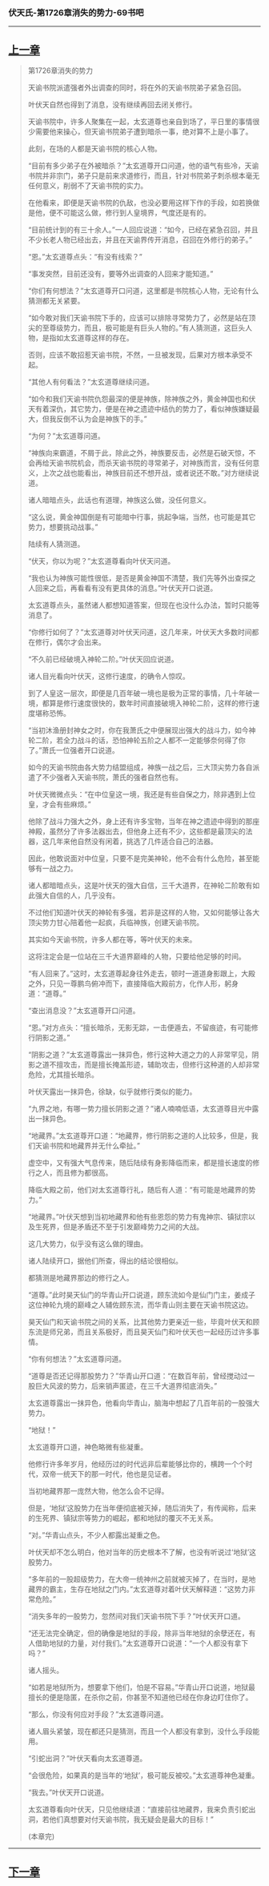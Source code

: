 ### 伏天氏-第1726章消失的势力-69书吧

--------
[上一章](./3b81a695ce320f5d5b0c45b373cfe48f.md)
--------


>
>
>
>第1726章消失的势力
>
>天谕书院派遣强者外出调查的同时，将在外的天谕书院弟子紧急召回。
>
>叶伏天自然也得到了消息，没有继续再回去闭关修行。
>
>天谕书院中，许多人聚集在一起，太玄道尊也亲自到场了，平日里的事情很少需要他来操心，但天谕书院弟子遭到暗杀一事，绝对算不上是小事了。
>
>此刻，在场的人都是天谕书院的核心人物。
>
>“目前有多少弟子在外被暗杀？”太玄道尊开口问道，他的语气有些冷，天谕书院并非宗门，弟子只是前来求道修行，而且，针对书院弟子刺杀根本毫无任何意义，削弱不了天谕书院的实力。
>
>在他看来，即便是天谕书院的仇敌，也没必要用这样下作的手段，如若换做是他，便不可能这么做，修行到人皇境界，气度还是有的。
>
>“目前统计到的有三十余人。”一人回应说道：“如今，已经在紧急召回，并且不少长老人物已经出去，并且在天谕界传开消息，召回在外修行的弟子。”
>
>“恩。”太玄道尊点头：“有没有线索？”
>
>“事发突然，目前还没有，要等外出调查的人回来才能知道。”
>
>“你们有何想法？”太玄道尊开口问道，这里都是书院核心人物，无论有什么猜测都无关紧要。
>
>“如今敢对我们天谕书院下手的，应该可以排除寻常势力了，必然是站在顶尖的至尊级势力，而且，极可能是有巨头人物的。”有人猜测道，这巨头人物，是指如太玄道尊这样的存在。
>
>否则，应该不敢招惹天谕书院，不然，一旦被发现，后果对方根本承受不起。
>
>“其他人有何看法？”太玄道尊继续问道。
>
>“如今和我们天谕书院仇怨最深的便是神族，除神族之外，黄金神国也和伏天有着深仇，其它势力，便是在神之遗迹中结仇的势力了，看似神族嫌疑最大，但我反倒不认为会是神族下的手。”
>
>“为何？”太玄道尊问道。
>
>“神族向来霸道，不屑于此，除此之外，神族要反击，必然是石破天惊，不会再给天谕书院机会，而杀天谕书院的寻常弟子，对神族而言，没有任何意义，上次之战也能看出，神族目前还不想开战，或者说还不敢。”对方继续说道。
>
>诸人暗暗点头，此话也有道理，神族这么做，没任何意义。
>
>“这么说，黄金神国倒是有可能暗中行事，挑起争端，当然，也可能是其它势力，想要挑动战事。”
>
>陆续有人猜测道。
>
>“伏天，你以为呢？”太玄道尊看向叶伏天问道。
>
>“我也认为神族可能性很低，是否是黄金神国不清楚，我们先等外出查探之人回来之后，再看看有没有更具体的消息。”叶伏天开口说道。
>
>太玄道尊点头，虽然诸人都想知道答案，但现在也没什么办法，暂时只能等消息了。
>
>“你修行如何了？”太玄道尊对叶伏天问道，这几年来，叶伏天大多数时间都在修行，偶尔才会出来。
>
>“不久前已经破境入神轮二阶。”叶伏天回应说道。
>
>诸人目光看向叶伏天，这修行速度，的确令人惊叹。
>
>到了人皇这一层次，即便是几百年破一境也是极为正常的事情，几十年破一境，都算是修行速度很快的，数年时间直接破境入神轮二阶，这样的修行速度堪称恐怖。
>
>“当初沐渔册封神女之时，你在我萧氏之中便展现出强大的战斗力，如今神轮二阶，若全力战斗的话，恐怕神轮五阶之人都不一定能够奈何得了你了。”萧氏一位强者开口说道。
>
>如今的天谕书院由各大势力结盟组成，神族一战之后，三大顶尖势力各自派遣了不少强者入天谕书院，萧氏的强者自然也有。
>
>叶伏天微微点头：“在中位皇这一境，我还是有些自保之力，除非遇到上位皇，才会有些麻烦。”
>
>他除了战斗力强大之外，身上还有许多宝物，当年在神之遗迹中得到的那座神殿，虽然分了许多法器出去，但他身上还有不少，这些都是最顶尖的法器，这几年来他自然没有闲着，挑选了几件适合自己的法器。
>
>因此，他敢说面对中位皇，只要不是完美神轮，他不会有什么危险，甚至能够有一战之力。
>
>诸人都暗暗点头，这是叶伏天的强大自信，三千大道界，在神轮二阶敢有如此强大自信的人，几乎没有。
>
>不过他们知道叶伏天的神轮有多强，若非是这样的人物，又如何能够让各大顶尖势力甘心陪着他一起疯，兵临神族，创建天谕书院。
>
>其实如今天谕书院，许多人都在等，等叶伏天的未来。
>
>这将注定会是一位站在三千大道界巅峰的人物，只要给他足够的时间。
>
>“有人回来了。”这时，太玄道尊起身往外走去，顿时一道道身影跟上，大殿之外，只见一尊鹏鸟俯冲而下，直接降临大殿前方，化作人形，躬身道：“道尊。”
>
>“查出消息没？”太玄道尊开口问道。
>
>“恩。”对方点头：“擅长暗杀，无影无踪，一击便遁去，不留痕迹，有可能修行阴影之道。”
>
>“阴影之道？”太玄道尊露出一抹异色，修行这种大道之力的人非常罕见，阴影之道不擅攻击，而是擅长掩盖形迹，辅助攻击，但修行这种道的人却非常危险，尤其擅长暗杀。
>
>叶伏天露出一抹异色，徐缺，似乎就修行类似的能力。
>
>“九界之地，有哪一势力擅长阴影之道？”诸人喃喃低语，太玄道尊目光中露出一抹异色。
>
>“地藏界。”太玄道尊开口道：“地藏界，修行阴影之道的人比较多，但是，我们天谕书院和地藏界并无什么牵扯。”
>
>虚空中，又有强大气息传来，随后陆续有身影降临而来，都是擅长速度的修行之人，而且修为都很高。
>
>降临大殿之前，他们对太玄道尊行礼，随后有人道：“有可能是地藏界的势力。”
>
>“地藏界。”叶伏天想到当初地藏界和他有些恩怨的势力有鬼神宗、镇狱宗以及生死界，但是矛盾还不至于引发巅峰势力之间的大战。
>
>这几大势力，似乎没有这么做的理由。
>
>诸人陆续开口，据他们所查，得出的结论很相似。
>
>都猜测是地藏界那边的修行之人。
>
>“道尊。”此时昊天仙门的华青山开口说道，顾东流如今是仙门门主，姜成子这位神轮九境的巅峰之人辅佐顾东流，而华青山则主要在天谕书院这边。
>
>昊天仙门和天谕书院之间的关系，比其他势力更亲近一些，毕竟叶伏天和顾东流是师兄弟，而且关系极好，而且昊天仙门和叶伏天也一起经历过许多事情。
>
>“你有何想法？”太玄道尊问道。
>
>“道尊是否还记得那股势力？”华青山开口道：“在数百年前，曾经搅动过一股巨大风波的势力，后来销声匿迹，在三千大道界彻底消失。”
>
>太玄道尊露出一抹异色，他看向华青山，脑海中想起了几百年前的一股强大势力。
>
>“地狱！”
>
>太玄道尊开口道，神色略微有些凝重。
>
>他修行许多年岁月，他经历过的时代远非后辈能够比你的，横跨一个个时代，双帝一统天下的那一时代，他也是见证者。
>
>当初地藏界那一庞然大物，他怎么会不记得。
>
>但是，‘地狱’这股势力在当年便彻底被灭掉，随后消失了，有传闻称，后来的生死界、镇狱宗等势力的崛起，都和地狱的覆灭不无关系。
>
>“对。”华青山点头，不少人都露出凝重之色。
>
>叶伏天却不怎么明白，他对当年的历史根本不了解，也没有听说过‘地狱’这股势力。
>
>“多年前的一股超级势力，在大帝一统神州之前就被灭掉了，在当时，是地藏界的霸主，生存在地狱之门内。”太玄道尊对着叶伏天解释道：“这势力非常危险。”
>
>“消失多年的一股势力，忽然间对我们天谕书院下手？”叶伏天开口道。
>
>“还无法完全确定，但的确像是地狱的手段，除非当年地狱的余孽还在，有人借助地狱的力量，对付我们。”太玄道尊开口说道：“一个人都没有拿下吗？”
>
>诸人摇头。
>
>“如若是地狱所为，想要拿下他们，怕是不容易。”华青山开口说道，地狱最擅长的便是隐匿，在杀你之前，你甚至不知道他已经在你身边盯住你了。
>
>“那么，你没有何应对手段？”太玄道尊问道。
>
>诸人眉头紧皱，现在都还只是猜测，而且一个人都没有拿到，没什么手段能用。
>
>“引蛇出洞？”叶伏天看向太玄道尊道。
>
>“会很危险，如果真的是当年的‘地狱’，极可能反被咬。”太玄道尊神色凝重。
>
>“我去。”叶伏天开口说道。
>
>太玄道尊看向叶伏天，只见他继续道：“直接前往地藏界，我来负责引蛇出洞，若他们真想要对付天谕书院，我无疑会是最大的目标！”
>
>(本章完)
>
>

--------
[下一章](./ebd7adf2cd3ecefb7b19e967df74cf98.md)
--------
